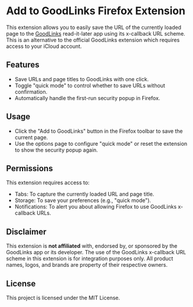 # Add to GoodLinks Firefox Extension

This extension allows you to easily save the URL of the currently loaded page to the [GoodLinks](https://goodlinks.app) read-it-later app using its x-callback URL scheme.
This is an alternative to the official GoodLinks extension which requires access to your iCloud account.

## Features
- Save URLs and page titles to GoodLinks with one click.
- Toggle "quick mode" to control whether to save URLs without confirmation.
- Automatically handle the first-run security popup in Firefox.

## Usage
- Click the "Add to GoodLinks" button in the Firefox toolbar to save the current page.
- Use the options page to configure "quick mode" or reset the extension to show the security popup again.

## Permissions
This extension requires access to:
- Tabs: To capture the currently loaded URL and page title.
- Storage: To save your preferences (e.g., "quick mode").
- Notifications: To alert you about allowing Firefox to use GoodLinks x-callback URLs.

## Disclaimer
This extension is **not affiliated** with, endorsed by, or sponsored by the GoodLinks app or its developer. The use of the GoodLinks x-callback URL scheme in this extension is for integration purposes only. All product names, logos, and brands are property of their respective owners.

## License
This project is licensed under the MIT License.
